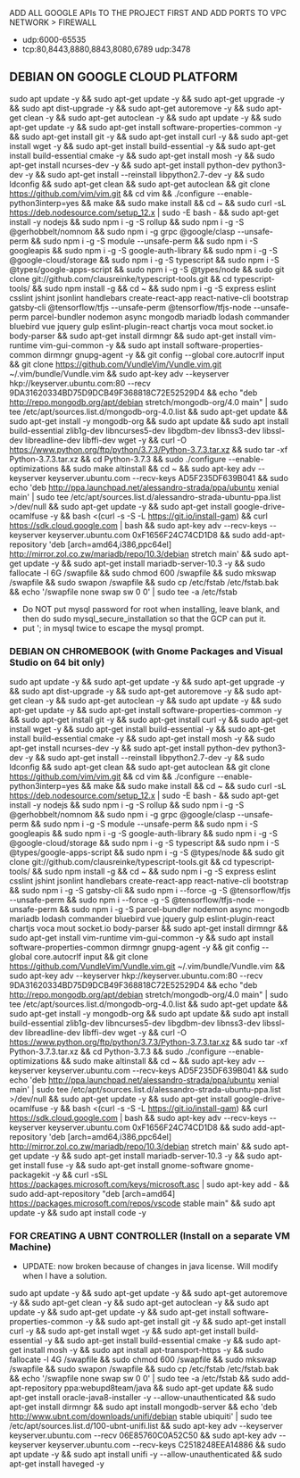 

ADD ALL GOOGLE APIs TO THE PROJECT FIRST AND
ADD PORTS TO VPC NETWORK > FIREWALL
- udp:6000-65535
- tcp:80,8443,8880,8843,8080,6789  udp:3478


## DEBIAN ON GOOGLE CLOUD PLATFORM
sudo apt update -y && sudo apt-get update -y && sudo apt-get upgrade -y && sudo apt dist-upgrade -y && sudo apt-get autoremove -y && sudo apt-get clean -y && sudo apt-get autoclean -y && sudo apt update -y && sudo apt-get update -y && sudo apt-get install software-properties-common -y && sudo apt-get install git -y && sudo apt-get install curl -y && sudo apt-get install wget -y && sudo apt-get install build-essential -y && sudo apt-get install build-essential cmake -y && sudo apt-get install mosh -y && sudo apt-get install ncurses-dev -y && sudo apt-get install python-dev python3-dev -y && sudo apt-get install --reinstall libpython2.7-dev -y && sudo ldconfig && sudo apt-get clean && sudo apt-get autoclean && git clone https://github.com/vim/vim.git && cd vim && ./configure --enable-python3interp=yes && make && sudo make install && cd ~ && sudo curl -sL https://deb.nodesource.com/setup_12.x | sudo -E bash - && sudo apt-get install -y nodejs && sudo npm i -g -S rollup && sudo npm i -g -S @gerhobbelt/nomnom && sudo npm i -g grpc @google/clasp --unsafe-perm && sudo npm i -g -S module --unsafe-perm && sudo npm i -S googleapis && sudo npm i -g -S google-auth-library && sudo npm i -g -S @google-cloud/storage && sudo npm i -g -S typescript && sudo npm i -S @types/google-apps-script && sudo npm i -g -S @types/node && sudo git clone git://github.com/clausreinke/typescript-tools.git && cd typescript-tools/ && sudo npm install -g && cd ~ && sudo npm i -g -S express eslint csslint jshint jsonlint handlebars create-react-app react-native-cli bootstrap gatsby-cli @tensorflow/tfjs --unsafe-perm @tensorflow/tfjs-node --unsafe-perm parcel-bundler nodemon async mongodb mariadb lodash commander bluebird vue jquery gulp eslint-plugin-react chartjs voca mout socket.io body-parser && sudo apt-get install dirmngr && sudo apt-get install vim-runtime vim-gui-common -y && sudo apt install software-properties-common dirmngr gnupg-agent -y && git config --global core.autocrlf input && git clone https://github.com/VundleVim/Vundle.vim.git ~/.vim/bundle/Vundle.vim && sudo apt-key adv --keyserver hkp://keyserver.ubuntu.com:80 --recv 9DA31620334BD75D9DCB49F368818C72E52529D4 && echo "deb http://repo.mongodb.org/apt/debian stretch/mongodb-org/4.0 main" | sudo tee /etc/apt/sources.list.d/mongodb-org-4.0.list && sudo apt-get update && sudo apt-get install -y mongodb-org && sudo apt update && sudo apt install build-essential zlib1g-dev libncurses5-dev libgdbm-dev libnss3-dev libssl-dev libreadline-dev libffi-dev wget -y && curl -O https://www.python.org/ftp/python/3.7.3/Python-3.7.3.tar.xz && sudo tar -xf Python-3.7.3.tar.xz && cd Python-3.7.3 && sudo ./configure --enable-optimizations && sudo make altinstall && cd ~ && sudo apt-key adv --keyserver keyserver.ubuntu.com --recv-keys AD5F235DF639B041 && sudo echo 'deb http://ppa.launchpad.net/alessandro-strada/ppa/ubuntu xenial main' | sudo tee /etc/apt/sources.list.d/alessandro-strada-ubuntu-ppa.list >/dev/null && sudo apt-get update -y && sudo apt-get install google-drive-ocamlfuse -y && bash <(curl -s -S -L https://git.io/install-gam) && curl https://sdk.cloud.google.com | bash && sudo apt-key adv --recv-keys --keyserver keyserver.ubuntu.com 0xF1656F24C74CD1D8 && sudo add-apt-repository 'deb [arch=amd64,i386,ppc64el] http://mirror.zol.co.zw/mariadb/repo/10.3/debian stretch main' && sudo apt-get update -y && sudo apt-get install mariadb-server-10.3 -y && sudo fallocate -l 6G /swapfile && sudo chmod 600 /swapfile && sudo mkswap /swapfile && sudo swapon /swapfile && sudo cp /etc/fstab /etc/fstab.bak && echo '/swapfile none swap sw 0 0' | sudo tee -a /etc/fstab

- Do NOT put mysql password for root when installing, leave blank, and then do sudo mysql_secure_installation so that the GCP can put it. 
- put '; in mysql twice to escape the mysql prompt. 

### DEBIAN ON CHROMEBOOK (with Gnome Packages and Visual Studio on 64 bit only) 
sudo apt update -y && sudo apt-get update -y && sudo apt-get upgrade -y && sudo apt dist-upgrade -y && sudo apt-get autoremove -y && sudo apt-get clean -y && sudo apt-get autoclean -y && sudo apt update -y && sudo apt-get update -y && sudo apt-get install software-properties-common -y && sudo apt-get install git -y && sudo apt-get install curl -y && sudo apt-get install wget -y && sudo apt-get install build-essential -y && sudo apt-get install build-essential cmake -y && sudo apt-get install mosh -y && sudo apt-get install ncurses-dev -y && sudo apt-get install python-dev python3-dev -y && sudo apt-get install --reinstall libpython2.7-dev -y && sudo ldconfig && sudo apt-get clean && sudo apt-get autoclean && git clone https://github.com/vim/vim.git && cd vim && ./configure --enable-python3interp=yes && make && sudo make install && cd ~ && sudo curl -sL https://deb.nodesource.com/setup_12.x | sudo -E bash - && sudo apt-get install -y nodejs && sudo npm i -g -S rollup && sudo npm i -g -S @gerhobbelt/nomnom && sudo npm i -g grpc @google/clasp --unsafe-perm && sudo npm i -g -S module --unsafe-perm && sudo npm i -S googleapis && sudo npm i -g -S google-auth-library && sudo npm i -g -S @google-cloud/storage && sudo npm i -g -S typescript && sudo npm i -S @types/google-apps-script && sudo npm i -g -S @types/node && sudo git clone git://github.com/clausreinke/typescript-tools.git && cd typescript-tools/ && sudo npm install -g && cd ~ && sudo npm i -g -S express eslint csslint jshint jsonlint handlebars create-react-app react-native-cli bootstrap && sudo npm i -g -S gatsby-cli && sudo npm i --force -g -S @tensorflow/tfjs --unsafe-perm && sudo npm i --force -g -S @tensorflow/tfjs-node --unsafe-perm && sudo npm i -g -S parcel-bundler nodemon async mongodb mariadb lodash commander bluebird vue jquery gulp eslint-plugin-react chartjs voca mout socket.io body-parser && sudo apt-get install dirmngr && sudo apt-get install vim-runtime vim-gui-common -y && sudo apt install software-properties-common dirmngr gnupg-agent -y && git config --global core.autocrlf input && git clone https://github.com/VundleVim/Vundle.vim.git ~/.vim/bundle/Vundle.vim && sudo apt-key adv --keyserver hkp://keyserver.ubuntu.com:80 --recv 9DA31620334BD75D9DCB49F368818C72E52529D4 && echo "deb http://repo.mongodb.org/apt/debian stretch/mongodb-org/4.0 main" | sudo tee /etc/apt/sources.list.d/mongodb-org-4.0.list && sudo apt-get update && sudo apt-get install -y mongodb-org && sudo apt update && sudo apt install build-essential zlib1g-dev libncurses5-dev libgdbm-dev libnss3-dev libssl-dev libreadline-dev libffi-dev wget -y && curl -O https://www.python.org/ftp/python/3.7.3/Python-3.7.3.tar.xz && sudo tar -xf Python-3.7.3.tar.xz && cd Python-3.7.3 && sudo ./configure --enable-optimizations && sudo make altinstall && cd ~ && sudo apt-key adv --keyserver keyserver.ubuntu.com --recv-keys AD5F235DF639B041 && sudo echo 'deb http://ppa.launchpad.net/alessandro-strada/ppa/ubuntu xenial main' | sudo tee /etc/apt/sources.list.d/alessandro-strada-ubuntu-ppa.list >/dev/null && sudo apt-get update -y && sudo apt-get install google-drive-ocamlfuse -y && bash <(curl -s -S -L https://git.io/install-gam) && curl https://sdk.cloud.google.com | bash && sudo apt-key adv --recv-keys --keyserver keyserver.ubuntu.com 0xF1656F24C74CD1D8 && sudo add-apt-repository 'deb [arch=amd64,i386,ppc64el] http://mirror.zol.co.zw/mariadb/repo/10.3/debian stretch main' && sudo apt-get update -y && sudo apt-get install mariadb-server-10.3 -y && sudo apt-get install fuse -y && sudo apt-get install gnome-software gnome-packagekit -y && curl -sSL https://packages.microsoft.com/keys/microsoft.asc | sudo apt-key add - && sudo add-apt-repository "deb [arch=amd64] https://packages.microsoft.com/repos/vscode stable main" && sudo apt update -y && sudo apt install code -y


### FOR CREATING A UBNT CONTROLLER (Install on a separate VM Machine)

- UPDATE: now broken because of changes in java license. Will modify when I have a solution. 

sudo apt update -y && sudo apt-get update -y && sudo apt-get autoremove -y && sudo apt-get clean -y && sudo apt-get autoclean -y && sudo apt update -y && sudo apt-get update -y && sudo apt-get install software-properties-common -y && sudo apt-get install git -y && sudo apt-get install curl -y && sudo apt-get install wget -y && sudo apt-get install build-essential -y && sudo apt-get install build-essential cmake -y && sudo apt-get install mosh -y && sudo apt install apt-transport-https -y && sudo fallocate -l 4G /swapfile && sudo chmod 600 /swapfile && sudo mkswap /swapfile && sudo swapon /swapfile && sudo cp /etc/fstab /etc/fstab.bak && echo '/swapfile none swap sw 0 0' | sudo tee -a /etc/fstab && sudo add-apt-repository ppa:webupd8team/java && sudo apt-get update && sudo apt-get install oracle-java8-installer -y --allow-unauthenticated && sudo apt-get install dirmngr && sudo apt install mongodb-server && echo 'deb http://www.ubnt.com/downloads/unifi/debian stable ubiquiti' | sudo tee /etc/apt/sources.list.d/100-ubnt-unifi.list &&  sudo apt-key adv --keyserver keyserver.ubuntu.com --recv 06E85760C0A52C50 && sudo apt-key adv --keyserver keyserver.ubuntu.com --recv-keys C2518248EEA14886 && sudo apt update -y && sudo apt install unifi -y --allow-unauthenticated && sudo apt-get install haveged -y
